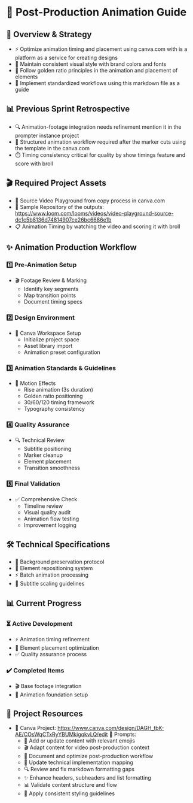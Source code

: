 # 🎨 Post-Production Animation Guide

## 🧠 Overview & Strategy
- ⚡ Optimize animation timing and placement using canva.com with is a platform as a service for creating designs
- 🎯 Maintain consistent visual style with brand colors and fonts
- 📐 Follow golden ratio principles in the animation and placement of elements
- 🔄 Implement standardized workflows using this markdown file as a guide

## 📊 Previous Sprint Retrospective
- 🔍 Animation-footage integration needs refinement mention it in the prompter instance project
- 📝 Structured animation workflow required after the marker cuts using the template in the canva.com
- ⏱️ Timing consistency critical for quality by show timings feature and score with broll

## 🎬 Required Project Assets
- 🎥 Source Video Playground from copy process in canva.com
- 🔗 Sample Repository of the outputs: https://www.loom.com/looms/videos/video-playground-source-dc1c5b8136d74814907ce26bc6686e1b
- 📋 Animation Timing by watching the video and scoring it with broll

## ✨ Animation Production Workflow

### 1️⃣ Pre-Animation Setup
- 🎬 Footage Review & Marking
  - Identify key segments
  - Map transition points
  - Document timing specs

### 2️⃣ Design Environment
- 🎨 Canva Workspace Setup
  - Initialize project space
  - Asset library import
  - Animation preset configuration

### 3️⃣ Animation Standards & Guidelines
- 🔄 Motion Effects
  - Rise animation (3s duration)
  - Golden ratio positioning
  - 30/60/120 timing framework
  - Typography consistency

### 4️⃣ Quality Assurance
- 🔍 Technical Review
  - Subtitle positioning
  - Marker cleanup
  - Element placement
  - Transition smoothness

### 5️⃣ Final Validation
- ✅ Comprehensive Check
  - Timeline review
  - Visual quality audit
  - Animation flow testing
  - Improvement logging

## 🛠️ Technical Specifications
- 🎯 Background preservation protocol
- 🔄 Element repositioning system
- ⚡ Batch animation processing
- 📝 Subtitle scaling guidelines

## 📊 Current Progress

### ⏳ Active Development
- ⚡ Animation timing refinement
- 🎯 Element placement optimization
- ✅ Quality assurance process

### ✔️ Completed Items
- 🎬 Base footage integration
- 🎨 Animation foundation setup

## 🔗 Project Resources
- 📂 Canva Project: https://www.canva.com/design/DAGH_tbK-AE/COsWqCTxRyYBUMkigqkvLQ/edit
 💭 Prompts:
    - 🎯 Add or update content with relevant emojis
    - 🎬 Adapt content for video post-production context
    - 📝 Document and optimize post-production workflow
    - 🔧 Update technical implementation mapping
    - 🔍 Review and fix markdown formatting gaps
    - ✨ Enhance headers, subheaders and list formatting
    - 📊 Validate content structure and flow
    - 🎨 Apply consistent styling guidelines